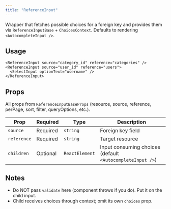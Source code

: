 ```yaml
---
title: "ReferenceInput"
---
```


Wrapper that fetches possible choices for a foreign key and provides them via `ReferenceInputBase` + `ChoicesContext`. Defaults to rendering `<AutocompleteInput />`.

## Usage

```tsx
<ReferenceInput source="category_id" reference="categories" />
<ReferenceInput source="user_id" reference="users">
  <SelectInput optionText="username" />
</ReferenceInput>
```

## Props

All props from `ReferenceInputBaseProps` (resource, source, reference, perPage, sort, filter, queryOptions, etc.).

| Prop | Required | Type | Description |
|------|----------|------|-------------|
| `source` | Required | `string` | Foreign key field |
| `reference` | Required | `string` | Target resource |
| `children` | Optional | `ReactElement` | Input consuming choices (default `<AutocompleteInput />`) |

## Notes

- Do NOT pass `validate` here (component throws if you do). Put it on the child input.
- Child receives choices through context; omit its own `choices` prop.
